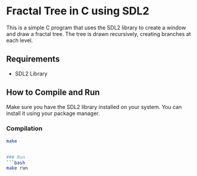 # Fractal Tree in C using SDL2

This is a simple C program that uses the SDL2 library to create a window and draw a fractal tree. The tree is drawn recursively, creating branches at each level.

## Requirements
- SDL2 Library

## How to Compile and Run
Make sure you have the SDL2 library installed on your system. You can install it using your package manager.

### Compilation
```bash
make


### Run
```bash 
make run